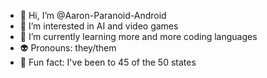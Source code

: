 - 👋 Hi, I’m @Aaron-Paranoid-Android
- 🤖 I’m interested in AI and video games
- 🌱 I’m currently learning more and more coding languages
- 👽 Pronouns: they/them
- 🗽 Fun fact: I've been to 45 of the 50 states

<!---
Aaron-Paranoid-Android/Aaron-Paranoid-Android is a ✨ special ✨ repository because its `README.md` (this file) appears on your GitHub profile.
You can click the Preview link to take a look at your changes.
--->
